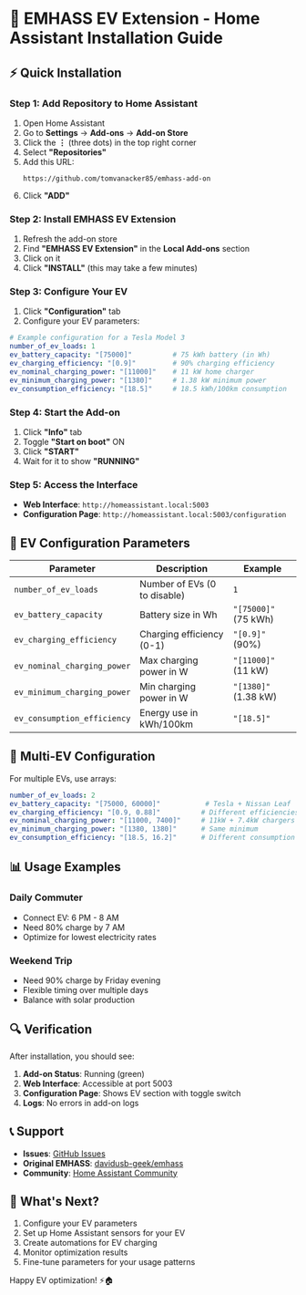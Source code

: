 # 🚗 EMHASS EV Extension - Home Assistant Installation Guide

## ⚡ **Quick Installation**

### Step 1: Add Repository to Home Assistant

1. Open Home Assistant
2. Go to **Settings** → **Add-ons** → **Add-on Store**
3. Click the **⋮** (three dots) in the top right corner
4. Select **"Repositories"**
5. Add this URL:
   ```
   https://github.com/tomvanacker85/emhass-add-on
   ```
6. Click **"ADD"**

### Step 2: Install EMHASS EV Extension

1. Refresh the add-on store
2. Find **"EMHASS EV Extension"** in the **Local Add-ons** section
3. Click on it
4. Click **"INSTALL"** (this may take a few minutes)

### Step 3: Configure Your EV

1. Click **"Configuration"** tab
2. Configure your EV parameters:

```yaml
# Example configuration for a Tesla Model 3
number_of_ev_loads: 1
ev_battery_capacity: "[75000]"          # 75 kWh battery (in Wh)
ev_charging_efficiency: "[0.9]"         # 90% charging efficiency
ev_nominal_charging_power: "[11000]"    # 11 kW home charger
ev_minimum_charging_power: "[1380]"     # 1.38 kW minimum power
ev_consumption_efficiency: "[18.5]"     # 18.5 kWh/100km consumption
```

### Step 4: Start the Add-on

1. Click **"Info"** tab
2. Toggle **"Start on boot"** ON
3. Click **"START"**
4. Wait for it to show **"RUNNING"**

### Step 5: Access the Interface

- **Web Interface**: `http://homeassistant.local:5003`
- **Configuration Page**: `http://homeassistant.local:5003/configuration`

## 🔧 **EV Configuration Parameters**

| Parameter | Description | Example |
|-----------|-------------|---------|
| `number_of_ev_loads` | Number of EVs (0 to disable) | `1` |
| `ev_battery_capacity` | Battery size in Wh | `"[75000]"` (75 kWh) |
| `ev_charging_efficiency` | Charging efficiency (0-1) | `"[0.9]"` (90%) |
| `ev_nominal_charging_power` | Max charging power in W | `"[11000]"` (11 kW) |
| `ev_minimum_charging_power` | Min charging power in W | `"[1380]"` (1.38 kW) |
| `ev_consumption_efficiency` | Energy use in kWh/100km | `"[18.5]"` |

## 🚗 **Multi-EV Configuration**

For multiple EVs, use arrays:

```yaml
number_of_ev_loads: 2
ev_battery_capacity: "[75000, 60000]"           # Tesla + Nissan Leaf
ev_charging_efficiency: "[0.9, 0.88]"          # Different efficiencies
ev_nominal_charging_power: "[11000, 7400]"     # 11kW + 7.4kW chargers
ev_minimum_charging_power: "[1380, 1380]"      # Same minimum
ev_consumption_efficiency: "[18.5, 16.2]"      # Different consumption
```

## 📊 **Usage Examples**

### Daily Commuter
- Connect EV: 6 PM - 8 AM
- Need 80% charge by 7 AM
- Optimize for lowest electricity rates

### Weekend Trip
- Need 90% charge by Friday evening
- Flexible timing over multiple days
- Balance with solar production

## 🔍 **Verification**

After installation, you should see:

1. **Add-on Status**: Running (green)
2. **Web Interface**: Accessible at port 5003
3. **Configuration Page**: Shows EV section with toggle switch
4. **Logs**: No errors in add-on logs

## 📞 **Support**

- **Issues**: [GitHub Issues](https://github.com/tomvanacker85/emhass-add-on/issues)
- **Original EMHASS**: [davidusb-geek/emhass](https://github.com/davidusb-geek/emhass)
- **Community**: [Home Assistant Community](https://community.home-assistant.io/)

## 🚀 **What's Next?**

1. Configure your EV parameters
2. Set up Home Assistant sensors for your EV
3. Create automations for EV charging
4. Monitor optimization results
5. Fine-tune parameters for your usage patterns

Happy EV optimization! ⚡🏠